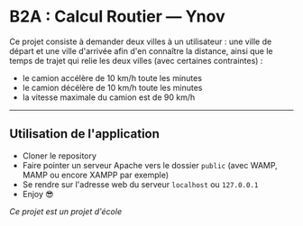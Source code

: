 # B2A : Calcul Routier — Ynov

Ce projet consiste à demander deux villes à un utilisateur : une ville de départ et une ville d'arrivée afin d'en connaître la distance, ainsi que le temps de trajet qui relie les deux villes (avec certaines contraintes) :  

* le camion accélère de 10 km/h toute les minutes
* le camion décélère de 10 km/h toute les minutes
* la vitesse maximale du camion est de 90 km/h

---

## Utilisation de l'application

* Cloner le repository
* Faire pointer un serveur Apache vers le dossier  `public` (avec WAMP, MAMP ou encore XAMPP par exemple)
* Se rendre sur l'adresse web du serveur `localhost` ou `127.0.0.1`
* Enjoy 😎

*Ce projet est un projet d'école*
